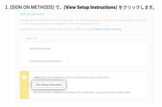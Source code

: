 1. [SIGN ON METHODS] で、[**View Setup Instructions**] をクリックします。 ![Okta アプリケーションの [Sign On] タブにある [View Setup Instructions] ボタン](/assets/images/help/saml/okta-view-setup-instructions.png)